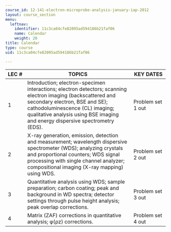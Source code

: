 ```yaml
---
course_id: 12-141-electron-microprobe-analysis-january-iap-2012
layout: course_section
menu:
  leftnav:
    identifier: 11c3ca04cfe82095ad594186b21faf06
    name: Calendar
    weight: 20
title: Calendar
type: course
uid: 11c3ca04cfe82095ad594186b21faf06

---
```


| LEC # | TOPICS | KEY DATES |
| --- | --- | --- |
| 1 | Introduction; electron-specimen interactions; electron detectors; scanning electron imaging (backscattered and secondary electron, BSE and SE); cathodoluminescence (CL) imaging; qualitative analysis using BSE imaging and energy dispersive spectrometry (EDS). | Problem set 1 out |
| 2 | X-ray generation, emission, detection and measurement; wavelength dispersive spectrometer (WDS); analyzing crystals and proportional counters; WDS signal processing with single channel analyzer; compositional imaging (X-ray mapping) using WDS. | Problem set 2 out |
| 3 | Quantitative analysis using WDS; sample preparation; carbon coating; peak and background in WD spectra; detector settings through pulse height analysis; peak overlap corrections. | Problem set 3 out |
| 4 | Matrix (ZAF) corrections in quantitative analysis; φ(ρz) corrections. | Problem set 4 out